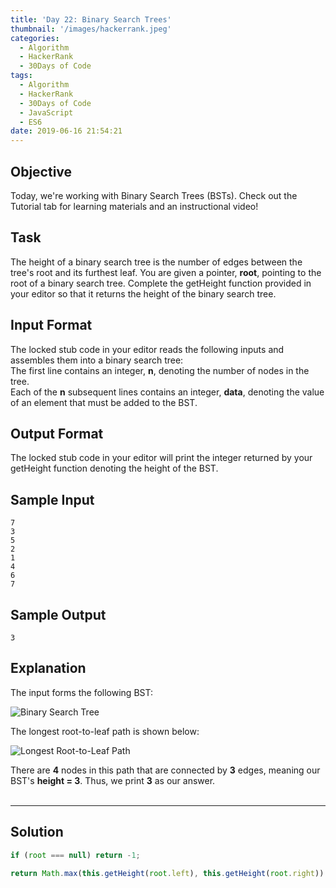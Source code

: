 ```yaml
---
title: 'Day 22: Binary Search Trees'
thumbnail: '/images/hackerrank.jpeg'
categories:
  - Algorithm
  - HackerRank
  - 30Days of Code
tags:
  - Algorithm
  - HackerRank
  - 30Days of Code
  - JavaScript
  - ES6
date: 2019-06-16 21:54:21
---
```


## Objective

Today, we're working with Binary Search Trees (BSTs). Check out the Tutorial tab for learning materials and an instructional video!

<!-- more -->

## Task

The height of a binary search tree is the number of edges between the tree's root and its furthest leaf. You are given a pointer, **root**, pointing to the root of a binary search tree. Complete the getHeight function provided in your editor so that it returns the height of the binary search tree.

## Input Format

The locked stub code in your editor reads the following inputs and assembles them into a binary search tree: <br/>
The first line contains an integer, **n**, denoting the number of nodes in the tree. <br/>
Each of the **n** subsequent lines contains an integer, **data**, denoting the value of an element that must be added to the BST.


## Output Format

The locked stub code in your editor will print the integer returned by your getHeight function denoting the height of the BST.


## Sample Input

```
7
3
5
2
1
4
6
7
```

## Sample Output

```
3
```


## Explanation

The input forms the following BST:<br/>

![Binary Search Tree](https://s3.amazonaws.com/hr-challenge-images/17175/1459894869-6bb53ce6eb-BST.png)


The longest root-to-leaf path is shown below:<br/>

![Longest Root-to-Leaf Path](https://s3.amazonaws.com/hr-challenge-images/17175/1459895368-4955f9ce74-LongestRTL.png)


There are **4** nodes in this path that are connected by **3** edges, meaning our BST's **height = 3**. Thus, we print **3** as our answer.
<br/>
<br/>

---

## Solution

```javascript
if (root === null) return -1;

return Math.max(this.getHeight(root.left), this.getHeight(root.right)) + 1;
```